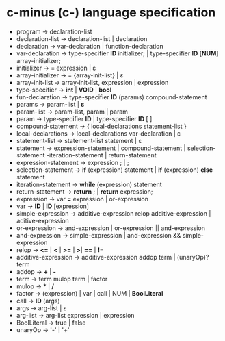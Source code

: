 # c-minus (c-) language specification
- program -> declaration-list  
- declaration-list -> declaration-list | declaration  
- declaration -> var-declaration | function-declaration  
- var-declaration -> type-specifier **ID** initializer; | type-specifier **ID** [**NUM**] array-initializer;  
- initializer -> = expression | ε
- array-initializer -> = {array-init-list} | ε
- array-init-list -> array-init-list, expression | expression
- type-specifier -> **int** | **VOID** | **bool** 
- fun-declaration -> type-specifier **ID** (params) compound-statement 
- params -> param-list | **ε**
- param-list -> param-list, param | param
- param -> type-specifier **ID** | type-specifier **ID** [ ]
- compound-statement -> { local-declarations statement-list }
- local-declarations -> local-declarations var-declaration | ε
- statement-list -> statement-list statement | ε
- statement -> expression-statement | compound-statement | selection-statement
-iteration-statement | return-statement
- expression-statement -> expression ; | ;
- selection-statement -> **if** (expression) statement | **if** (expression) **else** statement
- iteration-statement -> **while** (expression) statement
- return-statement -> **return** ; | **return** expression;
- expression -> var **=** expression | or-expression 
- var -> **ID** | **ID** [expression]
- simple-expression -> additive-expression relop additive-expression | aditive-expression
- or-expression -> and-expression | or-expression || and-expression
- and-expression -> simple-expression | and-expression && simple-expression
- relop -> **<=** | **<** | **>=** | **>**| **==** | **!=** 
- additive-expression -> additive-expression addop term | (unaryOp)? term
- addop -> **+** | **-**
- term -> term mulop term | factor
- mulop  -> * | **/**
- factor -> (expression) | var | call | NUM | **BoolLiteral**
- call -> **ID** (args)
- args -> arg-list | ε
- arg-list -> arg-list expression | expression
- BoolLiteral -> true | false
- unaryOp -> '-' | '+'




